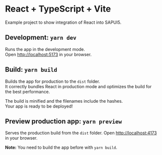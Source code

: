 # React + TypeScript + Vite

Example project to show integration of React into SAPUI5.

## Development: `yarn dev`

Runs the app in the development mode.\
Open [http://localhost:5173](http://localhost:5173) in your browser.

## Build: `yarn build`

Builds the app for production to the `dist` folder.\
It correctly bundles React in production mode and optimizes the build for the best performance.

The build is minified and the filenames include the hashes.\
Your app is ready to be deployed!

## Preview production app: `yarn preview`

Serves the production build from the `dist` folder.
Open [http://localhost:4173](http://localhost:4173) in your browser.

**Note:** You need to build the app before with `yarn build`.
